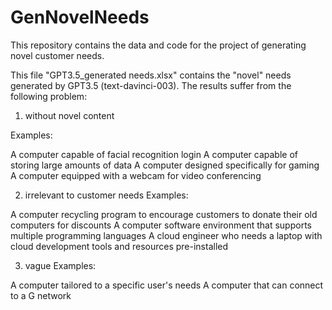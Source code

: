 # GenNovelNeeds
This repository contains the data and code for the project of generating novel customer needs.



This file "GPT3.5_generated needs.xlsx" contains the "novel" needs generated by GPT3.5 (text-davinci-003). The results suffer from the following problem:
1. without novel content

Examples:

A computer capable of facial recognition login
A computer capable of storing large amounts of data
A computer designed specifically for gaming
A computer equipped with a webcam for video conferencing

2. irrelevant to customer needs
Examples:

A computer recycling program to encourage customers to donate their old computers for discounts
A computer software environment that supports multiple programming languages
A cloud engineer who needs a laptop with cloud development tools and resources pre-installed

3. vague
Examples:

A computer tailored to a specific user's needs
A computer that can connect to a G network

